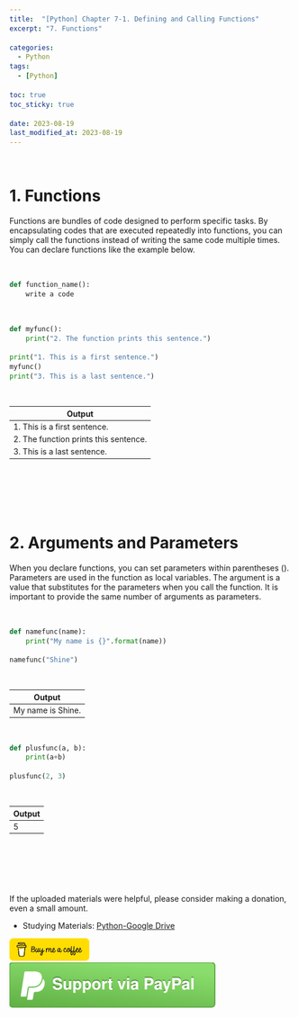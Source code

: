 ```yaml
---
title:  "[Python] Chapter 7-1. Defining and Calling Functions"
excerpt: "7. Functions"

categories:
  - Python
tags:
  - [Python]

toc: true
toc_sticky: true
 
date: 2023-08-19
last_modified_at: 2023-08-19
---
```


&nbsp;

# 1. Functions
Functions are bundles of code designed to perform specific tasks. By encapsulating codes that are executed repeatedly into functions, you can simply call the functions instead of writing the same code multiple times. You can declare functions like the example below.

&nbsp;

```python
def function_name():
    write a code
```

&nbsp;

```python
def myfunc():
    print("2. The function prints this sentence.")

print("1. This is a first sentence.")
myfunc()
print("3. This is a last sentence.")
```

&nbsp;

| Output |
|---|
| 1. This is a first sentence. |
| 2. The function prints this sentence. |
| 3. This is a last sentence. |

&nbsp;

&nbsp;

&nbsp;

# 2. Arguments and Parameters
When you declare functions, you can set parameters within parentheses (). Parameters are used in the function as local variables. The argument is a value that substitutes for the parameters when you call the function. It is important to provide the same number of arguments as parameters.

&nbsp;

```python
def namefunc(name):
    print("My name is {}".format(name))

namefunc("Shine")
```

&nbsp;

| Output |
|---|
| My name is Shine. |

&nbsp;

```python
def plusfunc(a, b):
    print(a+b)

plusfunc(2, 3)
```

&nbsp;

| Output |
|---|
| 5 |

&nbsp;

&nbsp;

&nbsp;

If the uploaded materials were helpful, please consider making a donation, even a small amount.
- Studying Materials: ​[Python-Google Drive](https://drive.google.com/drive/u/3/folders/1btmxn1mWaPy8ZYZvRu2HWbiV2UKsDwLP)

[!["Buy Me A Coffee"](https://raw.githubusercontent.com/Shine-Loi/Shine-Loi.github.io/master/assets/images/Buymeacoffee.png)](https://www.buymeacoffee.com/shine_loi_lee)
[![Support via PayPal](https://raw.githubusercontent.com/Shine-Loi/Shine-Loi.github.io/41d049ca49169c961adde8f77b7d0f6981851ea3/assets/images/Paypal.svg)](https://paypal.me/goldbin0514?country.x=KR&locale.x=ko_KR)
